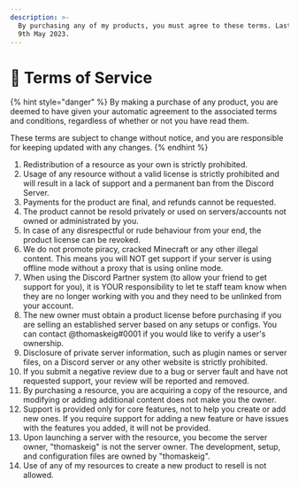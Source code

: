 ```yaml
---
description: >-
  By purchasing any of my products, you must agree to these terms. Last updated:
  9th May 2023.
---
```


# 📜 Terms of Service

{% hint style="danger" %}
By making a purchase of any product, you are deemed to have given your automatic agreement to the associated terms and conditions, regardless of whether or not you have read them.

These terms are subject to change without notice, and you are responsible for keeping updated with any changes.
{% endhint %}

1. Redistribution of a resource as your own is strictly prohibited.
2. Usage of any resource without a valid license is strictly prohibited and will result in a lack of support and a permanent ban from the Discord Server.
3. Payments for the product are final, and refunds cannot be requested.
4. The product cannot be resold privately or used on servers/accounts not owned or administrated by you.
5. In case of any disrespectful or rude behaviour from your end, the product license can be revoked.
6. We do not promote piracy, cracked Minecraft or any other illegal content. This means you will NOT get support if your server is using offline mode without a proxy that is using online mode.
7. When using the Discord Partner system (to allow your friend to get support for you), it is YOUR responsibility to let te staff team know when they are no longer working with you and they need to be unlinked from your account.
8. The new owner must obtain a product license before purchasing if you are selling an established server based on any setups or configs. You can contact @thomaskeig#0001 if you would like to verify a user's ownership.
9. Disclosure of private server information, such as plugin names or server files, on a Discord server or any other website is strictly prohibited.
10. If you submit a negative review due to a bug or server fault and have not requested support, your review will be reported and removed.
11. By purchasing a resource, you are acquiring a copy of the resource, and modifying or adding additional content does not make you the owner.
12. Support is provided only for core features, not to help you create or add new ones. If you require support for adding a new feature or have issues with the features you added, it will not be provided.
13. Upon launching a server with the resource, you become the server owner, "thomaskeig" is not the server owner. The development, setup, and configuration files are owned by "thomaskeig".
14. Use of any of my resources to create a new product to resell is not allowed.

